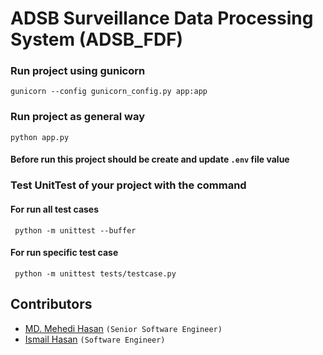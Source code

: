 # ADSB Surveillance Data Processing System (ADSB_FDF) 

### Run project using gunicorn
`` gunicorn --config gunicorn_config.py app:app ``

### Run project as general way
`` python app.py ``
#### Before run this project should be create and update `.env` file value

### Test UnitTest of your project with the command
#### For run all test cases
`` python -m unittest --buffer``
#### For run specific test case
`` python -m unittest tests/testcase.py``

## Contributors

- [MD. Mehedi Hasan](https://www.github.com/shuvo-asl) `(Senior Software Engineer)`
- [Ismail Hasan](https://www.github.com/ismail-asl) `(Software Engineer)`